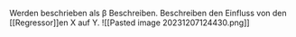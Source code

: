 Werden beschrieben als β  Beschreiben. Beschreiben den Einfluss von den [[Regressor]]en X auf Y. ![[Pasted image 20231207124430.png]]  
